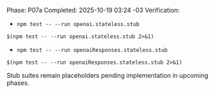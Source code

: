 Phase: P07a
Completed: 2025-10-19 03:24 -03
Verification:
- `npm test -- --run openai.stateless.stub`
```text
$(npm test -- --run openai.stateless.stub 2>&1)
```
- `npm test -- --run openaiResponses.stateless.stub`
```text
$(npm test -- --run openaiResponses.stateless.stub 2>&1)
```
Stub suites remain placeholders pending implementation in upcoming phases.
<!-- @plan:PLAN-20251018-STATELESSPROVIDER2.P07a @requirement:REQ-SP2-001 -->
